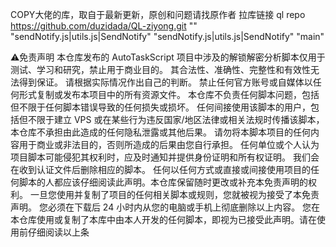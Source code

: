 COPY大佬的库，取自于最新更新，原创和问题请找原作者
拉库链接
ql repo https://github.com/duzidada/QL-ziyong.git "" "sendNotify.js|utils.js|SendNotify" "sendNotify.js|utils.js|SendNotify" "main"

⚠️免责声明
本仓库发布的 AutoTaskScript 项目中涉及的解锁解密分析脚本仅用于测试、学习和研究，禁止用于商业目的。 其合法性、准确性、完整性和有效性无法得到保证。 请根据实际情况作出自己的判断。
禁止任何官方账号或自媒体以任何形式复制或发布本项目中的所有资源文件。
本仓库不负责任何脚本问题，包括但不限于任何脚本错误导致的任何损失或损坏。
任何间接使用该脚本的用户，包括但不限于建立 VPS 或在某些行为违反国家/地区法律或相关法规时传播该脚本，本仓库不承担由此造成的任何隐私泄露或其他后果。
请勿将本脚本项目的任何内容用于商业或非法目的，否则所造成的后果由您自行承担。
任何单位或个人认为项目脚本可能侵犯其权利时，应及时通知并提供身份证明和所有权证明。 我们会在收到认证文件后删除相应的脚本。
任何以任何方式或直接或间接使用项目的任何脚本的人都应该仔细阅读此声明。本仓库保留随时更改或补充本免责声明的权利。 一旦您使用并复制了项目的任何相关脚本或规则，您就被视为接受了本免责声明。
您必须在下载后 24 小时内从您的电脑或手机上彻底删除以上内容。
您在本仓库使用或复制了本库中由本人开发的任何脚本，即视为已接受此声明。请在使用前仔细阅读以上条
